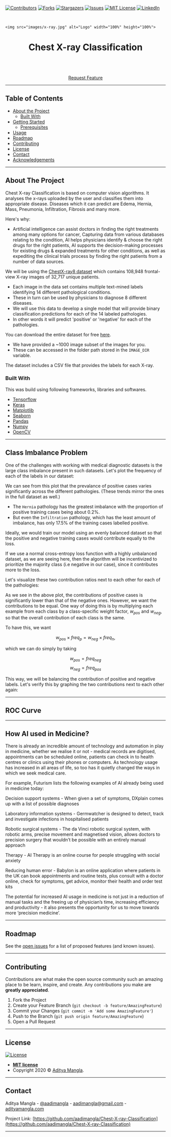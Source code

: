 [![Contributors][contributors-shield]][contributors-url]
[![Forks][forks-shield]][forks-url]
[![Stargazers][stars-shield]][stars-url]
[![Issues][issues-shield]](https://github.com/aadimangla/Chest-X-ray-Classification/issues)
[![MIT License][license-shield]][license-url]
[![LinkedIn][linkedin-shield]][linkedin-url]



<!-- PROJECT LOGO -->
<br />
<p align="center">
   
    <img src="images/x-ray.jpg" alt="Logo" width="100%" height="100%">


  <h1 align="center">Chest X-ray Classification</h1>

  <p align="center">
    <!-- An awesome README template to jumpstart your projects! -->
    <br />
<!--     <a href=""><strong>Explore the docs »</strong></a> -->
    <br />
    <br />
    <!--<a href="">View Demo</a>
    ·
    <a href="">Report Bug</a>
    · -->
    <a href="https://github.com/aadimangla/Chest-X-ray-Classification/issues">Request Feature</a>
  </p>
</p>


---
<!-- TABLE OF CONTENTS -->
## Table of Contents

* [About the Project](#about-the-project)
  * [Built With](#built-with)
* [Getting Started](#getting-started)
  * [Prerequisites](#prerequisites)
* [Usage](#usage)
* [Roadmap](#roadmap)
* [Contributing](#contributing)
* [License](#license)
* [Contact](#contact)
* [Acknowledgements](#acknowledgements)

---

<!-- ABOUT THE PROJECT -->
## About The Project

[]("images/output1.jpg")

Chest X-ray Classification is based on computer vision algorithms. It analyses the x-rays uploaded by the user and classifies them into appropriate disease. Diseases which it can predict are Edema, Hernia, Mass, Pneumonia, Infiltration, Fibrosis and many more.

Here's why:
* Artificial intelligence can assist doctors in finding the right treatments among many options for cancer, Capturing data from various databases relating to the condition, AI helps physicians identify & choose the right drugs for the right patients, AI supports the decision-making processes for existing drugs & expanded treatments for other conditions, as well as expediting the clinical trials process by finding the right patients from a number of data sources.

We will be using the [ChestX-ray8 dataset](https://arxiv.org/abs/1705.02315) which contains 108,948 frontal-view X-ray images of 32,717 unique patients. 
- Each image in the data set contains multiple text-mined labels identifying 14 different pathological conditions. 
- These in turn can be used by physicians to diagnose 8 different diseases. 
- We will use this data to develop a single model that will provide binary classification predictions for each of the 14 labeled pathologies. 
- In other words it will predict 'positive' or 'negative' for each of the pathologies.
 
You can download the entire dataset for free [here](https://nihcc.app.box.com/v/ChestXray-NIHCC). 
- We have provided a ~1000 image subset of the images for you.
- These can be accessed in the folder path stored in the `IMAGE_DIR` variable.

The dataset includes a CSV file that provides the labels for each X-ray. 


### Built With
This was build using following frameworks, libraries and softwares.
* [Tensorflow](https://www.tensorflow.org/)
* [Keras](https://keras.io/)
* [Matplotlib](https://matplotlib.org/)
* [Seaborn](https://seaborn.pydata.org/)
* [Pandas](https://pandas.pydata.org/)
* [Numpy](https://numpy.org/)
* [OpenCV](https://opencv.org/)

---
## Class Imbalance Problem
One of the challenges with working with medical diagnostic datasets is the large class imbalance present in such datasets. Let's plot the frequency of each of the labels in our dataset:
[]("images/frequency.png")

We can see from this plot that the prevalance of positive cases varies significantly across the different pathologies. (These trends mirror the ones in the full dataset as well.) 
* The `Hernia` pathology has the greatest imbalance with the proportion of positive training cases being about 0.2%. 
* But even the `Infiltration` pathology, which has the least amount of imbalance, has only 17.5% of the training cases labelled positive.

Ideally, we would train our model using an evenly balanced dataset so that the positive and negative training cases would contribute equally to the loss. 

If we use a normal cross-entropy loss function with a highly unbalanced dataset, as we are seeing here, then the algorithm will be incentivized to prioritize the majority class (i.e negative in our case), since it contributes more to the loss. 

Let's visualize these two contribution ratios next to each other for each of the pathologies:
[]("images/class_imbalance_problem.png")

As we see in the above plot, the contributions of positive cases is significantly lower than that of the negative ones. However, we want the contributions to be equal. One way of doing this is by multiplying each example from each class by a class-specific weight factor, $w_{pos}$ and $w_{neg}$, so that the overall contribution of each class is the same. 

To have this, we want 

$$w_{pos} \times freq_{p} = w_{neg} \times freq_{n},$$

which we can do simply by taking 

$$w_{pos} = freq_{neg}$$
$$w_{neg} = freq_{pos}$$

This way, we will be balancing the contribution of positive and negative labels.
Let's verify this by graphing the two contributions next to each other again:
[]("images/class_imbalance_solved.png")

---
## ROC Curve
[]("images/roc.jpg")

---

<!-- USAGE EXAMPLES -->
## How AI used in Medicine?

There is already an incredible amount of technology and automation in play in medicine, whether we realise it or not - medical records are digitised, appointments can be scheduled online, patients can check in to health centres or clinics using their phones or computers. As technology usage has increased in all areas of life, so too has it quietly changed the ways in which we seek medical care.

For example, Futurism lists the following examples of AI already being used in medicine today:

Decision support systems - When given a set of symptoms, DXplain comes up with a list of possible diagnoses

Laboratory information systems - Germwatcher is designed to detect, track and investigate infections in hospitalised patients

Robotic surgical systems - The da Vinci robotic surgical system, with robotic arms, precise movement and magnetised vision, allows doctors to precision surgery that wouldn’t be possible with an entirely manual approach

Therapy - AI Therapy is an online course for people struggling with social anxiety

Reducing human error - Babylon is an online application where patients in the UK can book appointments and routine tests, plus consult with a doctor online, check for symptoms, get advice, monitor their health and order test kits

The potential for increased AI usage in medicine is not just in a reduction of manual tasks and the freeing up of physician’s time, increasing efficiency and productivity - it also presents the opportunity for us to move towards more ‘precision medicine’.

---

<!-- ROADMAP -->
## Roadmap

See the [open issues](https://github.com/aadimangla/Chest-X-ray-Classification/issues) for a list of proposed features (and known issues).


---
<!-- CONTRIBUTING -->
## Contributing

Contributions are what make the open source community such an amazing place to be learn, inspire, and create. Any contributions you make are **greatly appreciated**.

1. Fork the Project
2. Create your Feature Branch (`git checkout -b feature/AmazingFeature`)
3. Commit your Changes (`git commit -m 'Add some AmazingFeature'`)
4. Push to the Branch (`git push origin feature/AmazingFeature`)
5. Open a Pull Request

---

<!-- LICENSE -->


## License

[![License](http://img.shields.io/:license-mit-blue.svg?style=flat-square)](http://badges.mit-license.org)

- **[MIT license](http://opensource.org/licenses/mit-license.php)**
- Copyright 2020 © <a href="http://adityamangla.com" target="_blank">Aditya Mangla</a>.

---

<!-- CONTACT -->
## Contact

Aditya Mangla - [@aadimangla](https://twitter.com/aadimangla) - aadimangla@gmail.com - [adityamangla.com](http://www.adityamangla.com/index.html)

Project Link: [https://github.com/aadimangla/Chest-X-ray-Classification](https://github.com/aadimangla/Chest-X-ray-Classification)

---






<!-- MARKDOWN LINKS & IMAGES -->
<!-- https://www.markdownguide.org/basic-syntax/#reference-style-links -->
[contributors-shield]: https://img.shields.io/github/contributors/aadimangla/Chest-X-ray-Classification.svg?style=flat-square
[contributors-url]: https://github.com/aadimangla/Chest-X-ray-Classification/graphs/contributors
[forks-shield]: https://img.shields.io/github/forks/aadimangla/Chest-X-ray-Classification.svg?style=flat-square
[forks-url]: https://github.com/aadimangla/Chest-X-ray-Classification/network/members
[stars-shield]: https://img.shields.io/github/stars/aadimangla/Chest-X-ray-Classification.svg?style=flat-square
[stars-url]: https://github.com/aadimangla/Chest-X-ray-Classification/stargazers
[issues-shield]: https://img.shields.io/github/issues/aadimangla/Chest-X-ray-Classification.svg?style=flat-square
[issues-url]: https://github.com/aadimangla/Chest-X-ray-Classification/issues
[license-shield]: https://img.shields.io/github/license/aadimangla/Chest-X-ray-Classification.svg?style=flat-square
[license-url]: https://github.com/aadimangla/Chest-X-ray-Classification/blob/master/LICENSE.txt
[linkedin-shield]: https://img.shields.io/badge/-LinkedIn-black.svg?style=flat-square&logo=linkedin&colorB=555
[linkedin-url]: https://linkedin.com/in/aadimangla
[product-screenshot]: images/screenshot.png

